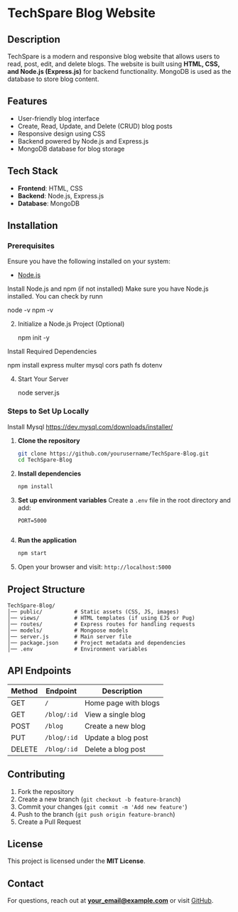 # TechSpare Blog Website

## Description
TechSpare is a modern and responsive blog website that allows users to read, post, edit, and delete blogs. The website is built using **HTML, CSS, and Node.js (Express.js)** for backend functionality. MongoDB is used as the database to store blog content.

## Features
- User-friendly blog interface
- Create, Read, Update, and Delete (CRUD) blog posts
- Responsive design using CSS
- Backend powered by Node.js and Express.js
- MongoDB database for blog storage

## Tech Stack
- **Frontend**: HTML, CSS
- **Backend**: Node.js, Express.js
- **Database**: MongoDB

## Installation

### Prerequisites
Ensure you have the following installed on your system:
- [Node.js](https://nodejs.org/)

Install Node.js and npm (if not installed)
Make sure you have Node.js installed. You can check by runn

node -v
npm -v

2. Initialize a Node.js Project (Optional)

   npm init -y

Install Required Dependencies

npm install express multer mysql cors path fs dotenv

4. Start Your Server

   node server.js

### Steps to Set Up Locally
Install Mysql
https://dev.mysql.com/downloads/installer/
1. **Clone the repository**
   ```sh
   git clone https://github.com/yourusername/TechSpare-Blog.git
   cd TechSpare-Blog
   ```

2. **Install dependencies**
   ```sh
   npm install
   ```

3. **Set up environment variables**
   Create a `.env` file in the root directory and add:
   ```env
   PORT=5000
  
   ```

4. **Run the application**
   ```sh
   npm start
   ```

5. Open your browser and visit: `http://localhost:5000`

## Project Structure
```
TechSpare-Blog/
│── public/          # Static assets (CSS, JS, images)
│── views/           # HTML templates (if using EJS or Pug)
│── routes/          # Express routes for handling requests
│── models/          # Mongoose models
│── server.js        # Main server file
│── package.json     # Project metadata and dependencies
│── .env             # Environment variables
```

## API Endpoints
| Method | Endpoint       | Description        |
|--------|--------------|--------------------|
| GET    | `/`          | Home page with blogs |
| GET    | `/blog/:id`  | View a single blog |
| POST   | `/blog`      | Create a new blog |
| PUT    | `/blog/:id`  | Update a blog post |
| DELETE | `/blog/:id`  | Delete a blog post |

## Contributing
1. Fork the repository
2. Create a new branch (`git checkout -b feature-branch`)
3. Commit your changes (`git commit -m 'Add new feature'`)
4. Push to the branch (`git push origin feature-branch`)
5. Create a Pull Request

## License
This project is licensed under the **MIT License**.

## Contact
For questions, reach out at **your_email@example.com** or visit [GitHub](https://github.com/yourusername/).
